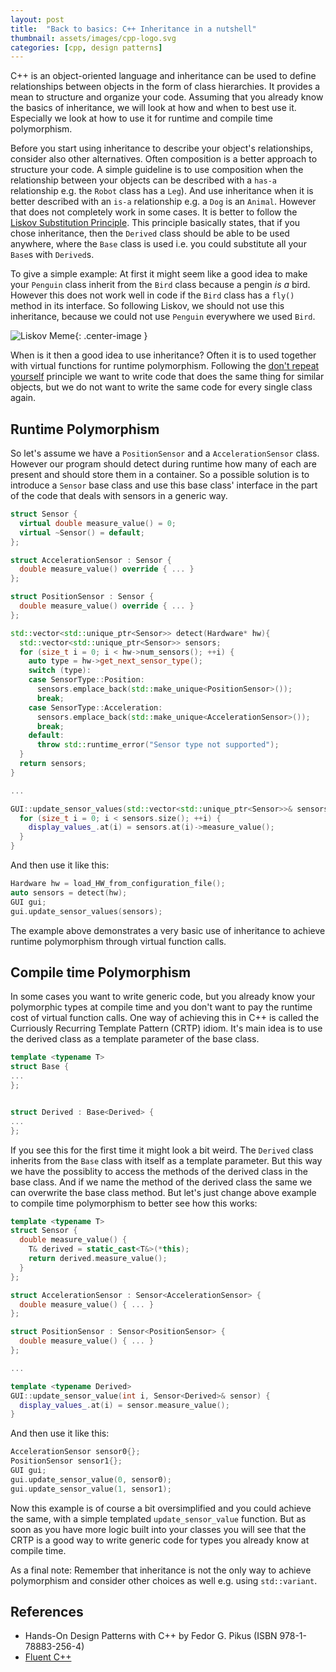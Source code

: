 ```yaml
---
layout: post
title:  "Back to basics: C++ Inheritance in a nutshell"
thumbnail: assets/images/cpp-logo.svg
categories: [cpp, design patterns]
---
```


C++ is an object-oriented language and inheritance can be used to define relationships
between objects in the form of class hierarchies. It provides a mean to structure
and organize your code. Assuming that you already know the basics of inheritance,
 we will look at how and when to best use it. Especially we look at how to use it 
for runtime and compile time polymorphism.

Before you start using inheritance to describe your object's relationships, consider
also other alternatives. Often composition is a better approach to structure
your code. A simple guideline is to use composition when the relationship between
your objects can be described with a `has-a` relationship e.g. the `Robot` class
has a `Leg`). And use inheritance when it is better described with an `is-a` relationship
e.g. a `Dog` is an `Animal`. However that does not completely work in some cases. It
is better to follow the [Liskov Substitution Principle](https://stackoverflow.com/a/584732).
This principle basically states, that if you chose inheritance, then the `Derived` class should
be able to be used anywhere, where the `Base` class is used i.e. you could substitute
all your `Base`s with `Derived`s.

To give a simple example:
At first it might seem like a good idea to make your `Penguin` class inherit from
the `Bird` class because a pengin *is a* bird. However this does not work well in code if
the `Bird` class has a `fly()` method in its interface. So following Liskov,
we should not use this inheritance, because we could not use `Penguin` everywhere
we used `Bird`.
 
![Liskov Meme](http://web.archive.org/web/20160505182607/https://lostechies.com/derickbailey/files/2011/03/LiskovSubtitutionPrinciple_52BB5162.jpg){: .center-image }

When is it then a good idea to use inheritance? Often it is to used together
with virtual functions for runtime polymorphism. 
Following the [don't repeat yourself](https://en.wikipedia.org/wiki/Don%27t_repeat_yourself) principle
we want to write code that does the same thing for similar objects, but we do not want
to write the same code for every single class again.

## Runtime Polymorphism
So let's assume we have a `PositionSensor` and a `AccelerationSensor` class. However
our program should detect during runtime how many of each are present and should
store them in a container. So a possible solution is to introduce a `Sensor` base
class and use this base class' interface in the part of the code that deals with sensors
in a generic way.

```cpp
struct Sensor {
  virtual double measure_value() = 0;
  virtual ~Sensor() = default;
};

struct AccelerationSensor : Sensor {
  double measure_value() override { ... }
};

struct PositionSensor : Sensor {
  double measure_value() override { ... }
};

std::vector<std::unique_ptr<Sensor>> detect(Hardware* hw){
  std::vector<std::unique_ptr<Sensor>> sensors;
  for (size_t i = 0; i < hw->num_sensors(); ++i) {
    auto type = hw->get_next_sensor_type();
    switch (type):
    case SensorType::Position:
      sensors.emplace_back(std::make_unique<PositionSensor>());
      break;
    case SensorType::Acceleration:
      sensors.emplace_back(std::make_unique<AccelerationSensor>());
      break;
    default:
      throw std::runtime_error("Sensor type not supported");
  }
  return sensors;
}

...

GUI::update_sensor_values(std::vector<std::unique_ptr<Sensor>>& sensors) {
  for (size_t i = 0; i < sensors.size(); ++i) {
    display_values_.at(i) = sensors.at(i)->measure_value();
  }
}

```
And then use it like this:
```cpp
Hardware hw = load_HW_from_configuration_file();
auto sensors = detect(hw);
GUI gui;
gui.update_sensor_values(sensors);

```

The example above demonstrates a very basic use of inheritance to achieve runtime
polymorphism through virtual function calls. 

## Compile time Polymorphism

In some cases you want to write generic code, but you already know your polymorphic
types at compile time and you don't want to pay the runtime cost of virtual
function calls. One way of achieving this in C++ is called the Curriously Recurring
Template Pattern (CRTP) idiom. 
It's main idea is to use the derived class as a template parameter of the base
class.

```cpp
template <typename T>
struct Base {
...
};


struct Derived : Base<Derived> {
...
};

```
If you see this for the first time it might look a bit weird. The `Derived` class
inherits from the `Base` class with itself as a template parameter. But this way
we have the possiblity to access the methods of the derived class in the base class.
And if we name the method of the derived class the same we can overwrite the base
class method.
But let's just change above example to compile time polymorphism to better see how
this works:

```cpp
template <typename T>
struct Sensor {
  double measure_value() {
    T& derived = static_cast<T&>(*this);
    return derived.measure_value();
  } 
};

struct AccelerationSensor : Sensor<AccelerationSensor> {
  double measure_value() { ... }
};

struct PositionSensor : Sensor<PositionSensor> {
  double measure_value() { ... }
};

...

template <typename Derived>
GUI::update_sensor_value(int i, Sensor<Derived>& sensor) {
  display_values_.at(i) = sensor.measure_value();
}

```

And then use it like this:
```cpp
AccelerationSensor sensor0{};
PositionSensor sensor1{};
GUI gui;
gui.update_sensor_value(0, sensor0);
gui.update_sensor_value(1, sensor1);

```

Now this example is of course a bit oversimplified and you could achieve the same,
with a simple templated `update_sensor_value` function. But as soon as you have more
logic built into your classes you will see that the CRTP is a good way to write
generic code for types you already know at compile time.

As a final note: Remember that inheritance is not the only way to achieve
polymorphism and consider other choices as well e.g. using `std::variant`.

## References 
* Hands-On Design Patterns with C++ by Fedor G. Pikus (ISBN 978-1-78883-256-4)
* [Fluent C++](https://www.fluentcpp.com/2017/05/12/curiously-recurring-template-pattern/)







